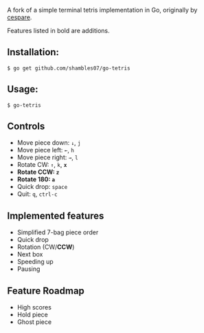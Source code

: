 A fork of a simple terminal tetris implementation in Go, originally by [cespare](https://github.com/cespare).

Features listed in bold are additions.

## Installation:
    $ go get github.com/shambles07/go-tetris

## Usage:
    $ go-tetris

## Controls
* Move piece down: `↓`, `j`
* Move piece left: `←`, `h`
* Move piece right: `→`, `l`
* Rotate CW: `↑`, `k`, **`x`**
* **Rotate CCW: `z`**
* **Rotate 180: `a`**
* Quick drop: `space`
* Quit: `q`, `ctrl-c`

## Implemented features
* Simplified 7-bag piece order
* Quick drop
* Rotation (CW/**CCW**)
* Next box
* Speeding up
* Pausing

## Feature Roadmap
* High scores
* Hold piece
* Ghost piece